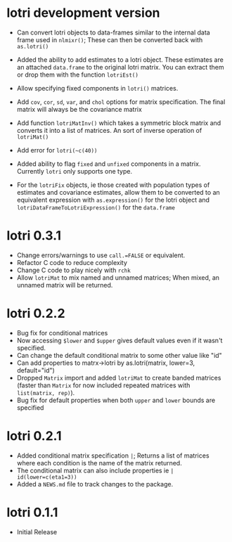 # lotri development version

* Can convert lotri objects to data-frames similar to the internal
  data frame used in `nlmixr()`; These can then be converted back with
  `as.lotri()`

* Added the ability to add estimates to a lotri object.  These
  estimates are an attached `data.frame` to the original lotri matrix.
  You can extract them or drop them with the function `lotriEst()`

* Allow specifying fixed components in `lotri()` matrices.

* Add `cov`, `cor`, `sd`, `var`, and `chol` options for matrix
  specification.  The final matrix will always be the covariance matrix
  
* Add function `lotriMatInv()` which takes a symmetric block matrix
  and converts it into a list of matrices.  An sort of inverse
  operation of `lotriMat()`

* Add error for `lotri(~c(40))`

* Added ability to flag `fixed` and `unfixed` components in a
  matrix. Currently `lotri` only supports one type.
  
* For the `lotriFix` objects, ie those created with population types
  of estimates and covariance estimates, allow them to be converted to
  an equivalent expression with `as.expression()` for the lotri object
  and `lotriDataFrameToLotriExpression()` for the `data.frame`

# lotri 0.3.1

* Change errors/warnings to use `call.=FALSE` or equivalent. 
* Refactor C code to reduce complexity
* Change C code to play nicely with `rchk`
* Allow `lotriMat` to mix named and unnamed matrices; When mixed, an
  unnamed matrix will be returned.

# lotri 0.2.2

* Bug fix for conditional matrices
* Now accessing `$lower` and `$upper` gives default values even if it
  wasn't specified.
* Can change the default conditional matrix to some other value like "id"
* Can add properties to matrx->lotri by as.lotri(matrix, lower=3, default="id")
* Dropped `Matrix` import and added `lotriMat` to create banded
  matrices (faster than `Matrix` for now included repeated matrices
  with `list(matrix, rep)`).
* Bug fix for default properties when both `upper` and `lower` bounds
  are specified

# lotri 0.2.1

* Added conditional matrix specification `|`; Returns a list of matrices
  where each condition is the name of the matrix returned.
* The conditional matrix can also include properties ie `| id(lower=c(eta1=3))`
* Added a `NEWS.md` file to track changes to the package.

# lotri 0.1.1

* Initial Release

